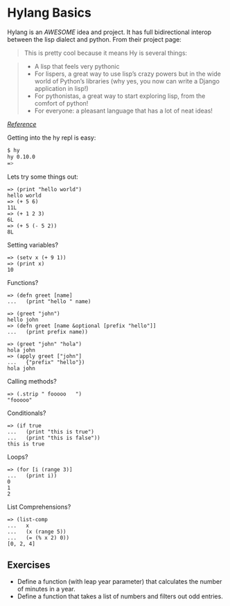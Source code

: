 Hylang Basics
=============

Hylang is an _AWESOME_ idea and project. It has full bidirectional interop between the lisp dialect and python. From their project page:

>This is pretty cool because it means Hy is several things:

> * A lisp that feels very pythonic
> * For lispers, a great way to use lisp’s crazy powers but in the wide world of Python’s libraries (why yes, you now can write a Django application in lisp!)
> * For pythonistas, a great way to start exploring lisp, from the comfort of python!
> * For everyone: a pleasant language that has a lot of neat ideas!

_[Reference](http://docs.hylang.org/en/latest/tutorial.html)_

Getting into the hy repl is easy:

```bash
$ hy
hy 0.10.0
=>
```

Lets try some things out:

```hy
=> (print "hello world")
hello world
=> (+ 5 6)
11L
=> (+ 1 2 3)
6L
=> (+ 5 (- 5 2))
8L
```

Setting variables?

```hy
=> (setv x (+ 9 1))
=> (print x)
10
```

Functions?

```hy
=> (defn greet [name]
...   (print "hello " name)

=> (greet "john")
hello john
=> (defn greet [name &optional [prefix "hello"]]
...   (print prefix name))

=> (greet "john" "hola")
hola john
=> (apply greet ["john"]
...   {"prefix" "hello"})
hola john
```

Calling methods?

```hy
=> (.strip " fooooo   ")
"fooooo"
```

Conditionals?

```hy
=> (if true 
...   (print "this is true")
...   (print "this is false"))
this is true
```

Loops?

```hy
=> (for [i (range 3)]
...   (print i))
0
1
2
```

List Comprehensions?

```hy
=> (list-comp
...   x
...   (x (range 5))
...   (= (% x 2) 0))
[0, 2, 4]
```

Exercises
---------

* Define a function (with leap year parameter) that calculates the number of minutes in a year.
* Define a function that takes a list of numbers and filters out odd entries.
